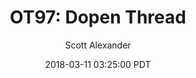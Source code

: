 ---
layout: podcast
title: "OT97: Dopen Thread"
author: Scott Alexander
description: https://slatestarcodex.com/2018/03/11/ot97-dopen-thread/
date: 2018-03-11 03:25:00 PDT
length: 426822
duration: 107
guid: ot97-dopen-thread
---